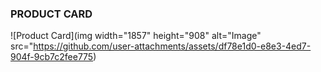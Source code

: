 ### PRODUCT CARD

![Product Card](img width="1857" height="908" alt="Image" src="https://github.com/user-attachments/assets/df78e1d0-e8e3-4ed7-904f-9cb7c2fee775)